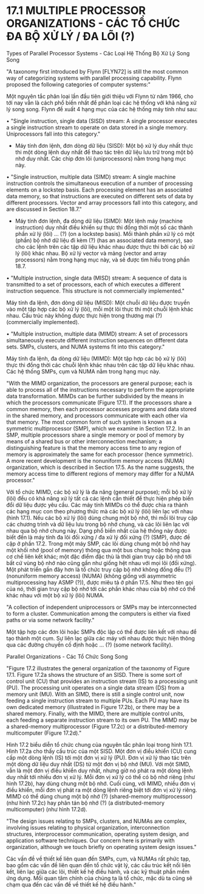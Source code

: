 # 17.1 MULTIPLE PROCESSOR ORGANIZATIONS - CÁC TỔ CHỨC ĐA BỘ XỬ LÝ / ĐA LÕI (?)

Types of Parallel Processor Systems - Các Loại Hệ Thống Bộ Xử Lý Song Song

"A taxonomy first introduced by Flynn [FLYN72] is still the most common way of categorizing systems with parallel processing capability. Flynn proposed the following categories of computer systems:"

Một nguyên tắc phân loại lần đầu tiên giới thiệu với Flynn từ năm 1966, cho tới nay vẫn là cách phổ biến nhất để phân loại các hệ thống với khả năng xử lý song song. Flynn đề xuất 4 hạng mục của các hệ thống máy tính như sau:

• "Single instruction, single data (SISD) stream: A single processor executes a single instruction stream to operate on data stored in a single memory. Uniprocessors fall into this category."

- Máy tính đơn lệnh, đơn dòng dữ liệu (SISD): Một bộ xử lý duy nhất thực thi một dòng lệnh duy nhất để thao tác trên dữ liệu lưu trữ trong một bộ nhớ duy nhất. Các chip đơn lõi (uniprocessors) nằm trong hạng mục này.

• "Single instruction, multiple data (SIMD) stream: A single machine instruction controls the simultaneous execution of a number of processing elements on a lockstep basis. Each processing element has an associated data memory, so that instructions are executed on different sets of data by different processors. Vector and array processors fall into this category, and are discussed in Section 18.7."

- Máy tính đơn lệnh, đa dòng dữ liệu (SIMD): Một lệnh máy (machine instruction) duy nhất điều khiển sự thực thi đồng thời một số các thành phần xử lý (lõi) ... (?) (on a lockstep basis). Mồi thành phần xử lý có một (phần) bộ nhớ dữ liệu đi kèm (?) (has an associated data memory), sao cho các lệnh trên các tập dữ liệu khác nhau được thực thi bởi các bộ xử lý (lõi) khác nhau. Bộ xử lý vector và mảng (vector and array processors) nằm trong hạng mục này, và sẽ được tìm hiểu trong phần 18.7.


• "Multiple instruction, single data (MISD) stream: A sequence of data is transmitted to a set of processors, each of which executes a different instruction sequence. This structure is not commercially implemented."

Máy tính đa lệnh, đơn dòng dữ liệu (MISD): Một chuỗi dữ liệu được truyền vào một tập hợp các bộ xử lý (lõi), mỗi một lõi thực thi một chuỗi lệnh khác nhau. Cấu trúc này không được thực hiện trong thương mại (?) (commercially implemented).

• "Multiple instruction, multiple data (MIMD) stream: A set of processors simultaneously execute different instruction sequences on different data sets. SMPs, clusters, and NUMA systems fit into this category."

Máy tính đa lệnh, đa dòng dữ liệu (MIMD): Một tập hợp các bộ xử lý (lõi) thực thi đồng thời các chuỗi lệnh khác nhau trên các tập dữ liệu khác nhau. Các hệ thống SMPs, cụm và NUMA nằm trong hạng mục này.

"With the MIMD organization, the processors are general purpose; each is able to process all of the instructions necessary to perform the appropriate data transformation. MIMDs can be further subdivided by the means in which the processors communicate (Figure 17.1). If the processors share a common memory, then each processor accesses programs and data stored in the shared memory, and processors communicate with each other via that memory. The most common form of such system is known as a symmetric multiprocessor (SMP), which we examine in Section 17.2. In an SMP, multiple processors share a single memory or pool of memory by means of a shared bus or other interconnection mechanism; a distinguishing feature is that the memory access time to any region of memory is approximately the same for each processor (hence symmetric). A more recent development is the nonuniform memory access (NUMA) organization, which is described in Section 17.5. As the name suggests, the memory access time to different regions of memory may differ for a NUMA processor."

Với tổ chức MIMD, các bộ xử lý là đa năng (general purpose); mỗi bộ xử lý (lõi) đều có khả năng xử lý tất cả các lệnh cần thiết để thực hiện phép biến đổi dữ liệu được yêu cầu. Các máy tính MIMDs có thể được chia ra thành các hạng mục con theo phương thức mà các bộ xử lý (lõi) liên lạc với nhau (hình 17.1). Nếu các bộ xử lý (lõi) dùng chung một bộ nhớ, thì mỗi lõi truy cập các chương trình và dữ liệu lưu trong bộ nhớ chung, và các lõi liên lạc với nhau qua bộ nhớ chung này. Dạng phổ biến nhất của hệ thống này được biết đến là máy tính đa lõi đối xứng / đa xử lý đối xứng (?) (SMP), được đề cập ở phần 17.2. Trong một máy SMP, các lõi dùng chung một bộ nhớ hay một khối nhớ (pool of memory) thông qua một bus chung hoặc thông qua cơ chế liên kết khác; một đặc điểm đặc thù là thời gian truy cập bộ nhớ tới bất cứ vùng bộ nhớ nào cũng gần như giống hệt nhau với mọi lõi (đối xứng). Một phát triển gần đây hơn là tổ chức truy cập bộ nhớ không đồng đều (?) (nonuniform memory access) (NUMA) (không giống với asymmetric multiprocessing hay ASMP (?)), được miêu tả ở phần 17.5. Như theo tên gọi của nó, thời gian truy cập bộ nhớ tới các phần khác nhau của bộ nhớ có thể khác nhau với một bộ xử lý (lõi) NUMA.

"A collection of independent uniprocessors or SMPs may be interconnected to form a cluster. Communication among the computers is either via fixed paths or via some network facility."

Một tập hợp các đơn lõi hoặc SMPs độc lập có thể được liên kết với nhau để tạo thành một cụm. Sự liên lạc giữa các máy với nhau được thực hiện thông qua các đường chuyền cố định hoặc ... (?) (some network facility).

Parallel Organizations - Các Tổ Chức Song Song

"Figure 17.2 illustrates the general organization of the taxonomy of Figure 17.1. Figure 17.2a shows the structure of an SISD. There is some sort of control unit (CU) that provides an instruction stream (IS) to a processing unit (PU). The processing unit operates on a single data stream (DS) from a memory unit (MU). With an SIMD, there is still a single control unit, now feeding a single instruction stream to multiple PUs. Each PU may have its own dedicated memory (illustrated in Figure 17.2b), or there may be a shared memory. Finally, with the MIMD, there are multiple control units, each feeding a separate instruction stream to its own PU. The MIMD may be a shared-memory multiprocessor (Figure 17.2c) or a distributed-memory multicomputer (Figure 17.2d)."

Hình 17.2 biểu diễn tổ chức chung của nguyên tắc phân loại trong hình 17.1. Hình 17.2a cho thấy cấu trúc của một SISD. Một đơn vị điều khiển (CU) cung cấp một dòng lệnh (IS) tới một đơn vị xử lý (PU). Đơn vị xử lý thao tác trên một dòng dữ liệu duy nhất (DS) từ một đơn vị bộ nhớ (MU). Với một SIMD, vẫn là một đơn vị điều khiển duy nhất, nhưng giờ nó phát ra một dòng lệnh duy nhất tới nhiều đơn vị xử lý. Mỗi đơn vị xử lý có thể có bộ nhớ riêng (như hình 17.2b), hay dùng chung một bộ nhớ. Cuối cùng, với MIMD, nhiều đơn vị điều khiển, mỗi đơn vị phát ra một dòng lệnh riêng biệt tới đơn vị xử lý riêng. MIMD có thể dùng chung một bộ nhớ (?) (shared-memory multiprocessor) (như hình 17.2c) hay phân tán bộ nhớ (?) (a distributed-memory multicomputer) (như hình 17.2d).

"The design issues relating to SMPs, clusters, and NUMAs are complex, involving issues relating to physical organization, interconnection structures, interprocessor communication, operating system design, and application software techniques. Our concern here is primarily with organization, although we touch briefly on operating system design issues."

Các vấn đề về thiết kế liên quan đến SMPs,  cụm, và NUMAs rất phức tạp, bao gồm các vấn đề liên quan đến tổ chức vật lý, các cấu trúc kết nối liên kết, liên lạc giữa các lõi, thiết kế hệ điều hành, và các kỹ thuật phần mềm ứng dụng. Mối quan tâm chính của chúng ta là tổ chức, mặc dù ta cũng sẽ chạm qua đến các vấn đề về thiết kế hệ điều hành."

